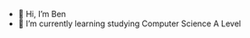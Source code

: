 - 👋 Hi, I’m Ben
- 🌱 I’m currently learning studying Computer Science A Level


<!---
bxnjns/bxnjns is a ✨ special ✨ repository because its `README.md` (this file) appears on your GitHub profile.
You can click the Preview link to take a look at your changes.
--->
